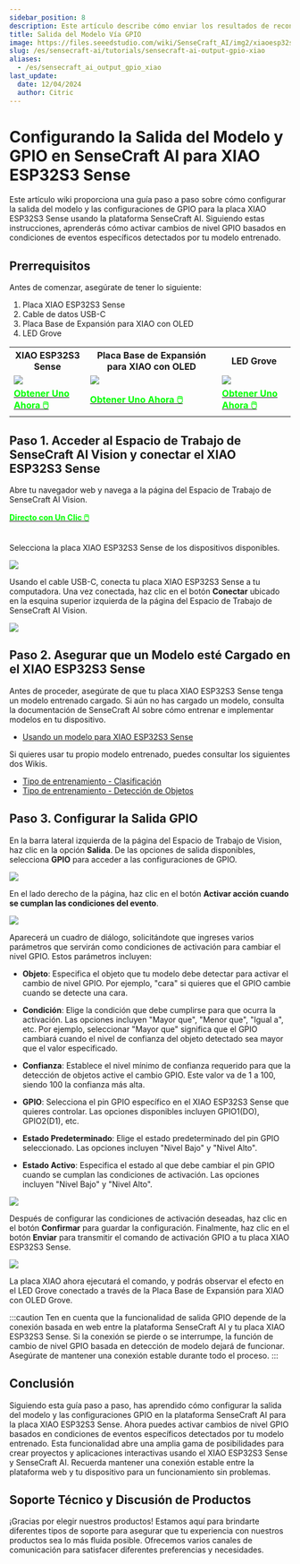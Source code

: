 ```yaml
---
sidebar_position: 8
description: Este artículo describe cómo enviar los resultados de reconocimiento de un modelo a través de GPIO.
title: Salida del Modelo Vía GPIO
image: https://files.seeedstudio.com/wiki/SenseCraft_AI/img2/xiaoesp32s3sense.webp
slug: /es/sensecraft-ai/tutorials/sensecraft-ai-output-gpio-xiao
aliases:
  - /es/sensecraft_ai_output_gpio_xiao
last_update:
  date: 12/04/2024
  author: Citric
---
```


# Configurando la Salida del Modelo y GPIO en SenseCraft AI para XIAO ESP32S3 Sense

Este artículo wiki proporciona una guía paso a paso sobre cómo configurar la salida del modelo y las configuraciones de GPIO para la placa XIAO ESP32S3 Sense usando la plataforma SenseCraft AI. Siguiendo estas instrucciones, aprenderás cómo activar cambios de nivel GPIO basados en condiciones de eventos específicos detectados por tu modelo entrenado.

## Prerrequisitos

Antes de comenzar, asegúrate de tener lo siguiente:

1. Placa XIAO ESP32S3 Sense
2. Cable de datos USB-C
3. Placa Base de Expansión para XIAO con OLED
4. LED Grove

<div class="table-center">
  <table align="center">
    <tr>
      <th>XIAO ESP32S3 Sense</th>
      <th>Placa Base de Expansión para XIAO con OLED</th>
      <th>LED Grove</th>
    </tr>
    <tr>
      <td><div style={{textAlign:'center'}}><img src="https://files.seeedstudio.com/wiki/SeeedStudio-XIAO-ESP32S3/img/xiaoesp32s3sense.jpg" style={{width:250, height:'auto'}}/></div></td>
      <td><div style={{textAlign:'center'}}><img src="https://files.seeedstudio.com/wiki/Seeeduino-XIAO-Expansion-Board/Update_pic/zheng1.jpg" style={{width:250, height:'auto'}}/></div></td>
      <td><div style={{textAlign:'center'}}><img src="https://files.seeedstudio.com/wiki/Raspi_wiki/img/red_led.jpg" style={{width:250, height:'auto'}}/></div></td>
    </tr>
    <tr>
      <td><div class="get_one_now_container" style={{textAlign: 'center'}}>
        <a class="get_one_now_item" href="https://www.seeedstudio.com/XIAO-ESP32S3-Sense-p-5639.html" target="_blank">
        <strong><span><font color={'FFFFFF'} size={"4"}> Obtener Uno Ahora 🖱️</font></span></strong>
        </a>
      </div></td>
      <td><div class="get_one_now_container" style={{textAlign: 'center'}}>
        <a class="get_one_now_item" href="https://www.seeedstudio.com/Seeeduino-XIAO-Expansion-board-p-4746.html" target="_blank">
        <strong><span><font color={'FFFFFF'} size={"4"}> Obtener Uno Ahora 🖱️</font></span></strong>
        </a>
      </div></td>
      <td><div class="get_one_now_container" style={{textAlign: 'center'}}>
        <a class="get_one_now_item" href="https://www.seeedstudio.com/Grove-Red-LED.html" target="_blank">
        <strong><span><font color={'FFFFFF'} size={"4"}> Obtener Uno Ahora 🖱️</font></span></strong>
        </a>
      </div></td>
    </tr>
  </table>
</div>

## Paso 1. Acceder al Espacio de Trabajo de SenseCraft AI Vision y conectar el XIAO ESP32S3 Sense

Abre tu navegador web y navega a la página del Espacio de Trabajo de SenseCraft AI Vision.

<div class="get_one_now_container" style={{textAlign: 'center'}}>
    <a class="get_one_now_item" href="https://sensecraft.seeed.cc/ai/#/device/local?time=1733300644024" target="_blank" rel="noopener noreferrer">
            <strong><span><font color={'FFFFFF'} size={"4"}>Directo con Un Clic 🖱️</font></span></strong>
    </a>
</div><br />

Selecciona la placa XIAO ESP32S3 Sense de los dispositivos disponibles.

<div style={{textAlign:'center'}}><img src="https://files.seeedstudio.com/wiki/SenseCraft_AI/img2/43.png" style={{width:1000, height:'auto'}}/></div>

Usando el cable USB-C, conecta tu placa XIAO ESP32S3 Sense a tu computadora. Una vez conectada, haz clic en el botón **Conectar** ubicado en la esquina superior izquierda de la página del Espacio de Trabajo de SenseCraft AI Vision.

<div style={{textAlign:'center'}}><img src="https://files.seeedstudio.com/wiki/SenseCraft_AI/img2/44.png" style={{width:800, height:'auto'}}/></div>

## Paso 2. Asegurar que un Modelo esté Cargado en el XIAO ESP32S3 Sense

Antes de proceder, asegúrate de que tu placa XIAO ESP32S3 Sense tenga un modelo entrenado cargado. Si aún no has cargado un modelo, consulta la documentación de SenseCraft AI sobre cómo entrenar e implementar modelos en tu dispositivo.

- [Usando un modelo para XIAO ESP32S3 Sense](https://wiki.seeedstudio.com/es/sensecraft_ai_pretrained_models_for_xiao/)

Si quieres usar tu propio modelo entrenado, puedes consultar los siguientes dos Wikis.

- [Tipo de entrenamiento - Clasificación](https://wiki.seeedstudio.com/es/sensecraft_ai_training_classification/)
- [Tipo de entrenamiento - Detección de Objetos](https://wiki.seeedstudio.com/es/sensecraft_ai_training_object_detection/)

## Paso 3. Configurar la Salida GPIO

En la barra lateral izquierda de la página del Espacio de Trabajo de Vision, haz clic en la opción **Salida**. De las opciones de salida disponibles, selecciona **GPIO** para acceder a las configuraciones de GPIO.

<div style={{textAlign:'center'}}><img src="https://files.seeedstudio.com/wiki/SenseCraft_AI/img2/45.png" style={{width:800, height:'auto'}}/></div>

En el lado derecho de la página, haz clic en el botón **Activar acción cuando se cumplan las condiciones del evento**.

<div style={{textAlign:'center'}}><img src="https://files.seeedstudio.com/wiki/SenseCraft_AI/img2/46.png" style={{width:800, height:'auto'}}/></div>

Aparecerá un cuadro de diálogo, solicitándote que ingreses varios parámetros que servirán como condiciones de activación para cambiar el nivel GPIO. Estos parámetros incluyen:

- **Objeto**: Especifica el objeto que tu modelo debe detectar para activar el cambio de nivel GPIO. Por ejemplo, "cara" si quieres que el GPIO cambie cuando se detecte una cara.

- **Condición**: Elige la condición que debe cumplirse para que ocurra la activación. Las opciones incluyen "Mayor que", "Menor que", "Igual a", etc. Por ejemplo, seleccionar "Mayor que" significa que el GPIO cambiará cuando el nivel de confianza del objeto detectado sea mayor que el valor especificado.

- **Confianza**: Establece el nivel mínimo de confianza requerido para que la detección de objetos active el cambio GPIO. Este valor va de 1 a 100, siendo 100 la confianza más alta.

- **GPIO**: Selecciona el pin GPIO específico en el XIAO ESP32S3 Sense que quieres controlar. Las opciones disponibles incluyen GPIO1(DO), GPIO2(D1), etc.

- **Estado Predeterminado**: Elige el estado predeterminado del pin GPIO seleccionado. Las opciones incluyen "Nivel Bajo" y "Nivel Alto".

- **Estado Activo**: Especifica el estado al que debe cambiar el pin GPIO cuando se cumplan las condiciones de activación. Las opciones incluyen "Nivel Bajo" y "Nivel Alto".

<div style={{textAlign:'center'}}><img src="https://files.seeedstudio.com/wiki/SenseCraft_AI/img2/47.png" style={{width:600, height:'auto'}}/></div>

Después de configurar las condiciones de activación deseadas, haz clic en el botón **Confirmar** para guardar la configuración. Finalmente, haz clic en el botón **Enviar** para transmitir el comando de activación GPIO a tu placa XIAO ESP32S3 Sense.

<div style={{textAlign:'center'}}><img src="https://files.seeedstudio.com/wiki/SenseCraft_AI/img2/48.png" style={{width:1000, height:'auto'}}/></div>

La placa XIAO ahora ejecutará el comando, y podrás observar el efecto en el LED Grove conectado a través de la Placa Base de Expansión para XIAO con OLED Grove.

:::caution
Ten en cuenta que la funcionalidad de salida GPIO depende de la conexión basada en web entre la plataforma SenseCraft AI y tu placa XIAO ESP32S3 Sense. Si la conexión se pierde o se interrumpe, la función de cambio de nivel GPIO basada en detección de modelo dejará de funcionar. Asegúrate de mantener una conexión estable durante todo el proceso.
:::

## Conclusión

Siguiendo esta guía paso a paso, has aprendido cómo configurar la salida del modelo y las configuraciones GPIO en la plataforma SenseCraft AI para la placa XIAO ESP32S3 Sense. Ahora puedes activar cambios de nivel GPIO basados en condiciones de eventos específicos detectados por tu modelo entrenado. Esta funcionalidad abre una amplia gama de posibilidades para crear proyectos y aplicaciones interactivas usando el XIAO ESP32S3 Sense y SenseCraft AI. Recuerda mantener una conexión estable entre la plataforma web y tu dispositivo para un funcionamiento sin problemas.

## Soporte Técnico y Discusión de Productos

¡Gracias por elegir nuestros productos! Estamos aquí para brindarte diferentes tipos de soporte para asegurar que tu experiencia con nuestros productos sea lo más fluida posible. Ofrecemos varios canales de comunicación para satisfacer diferentes preferencias y necesidades.

<div class="button_tech_support_container">
<a href="https://discord.com/invite/QqMgVwHT3X" class="button_tech_support_sensecap"></a>
<a href="https://support.sensecapmx.com/portal/en/home" class="button_tech_support_sensecap3"></a>
</div>

<div class="button_tech_support_container">
<a href="mailto:support@sensecapmx.com" class="button_tech_support_sensecap2"></a>
<a href="https://github.com/Seeed-Studio/wiki-documents/discussions/69" class="button_discussion"></a>
</div>
